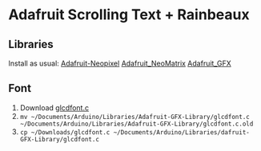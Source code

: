 # Adafruit Scrolling Text + Rainbeaux

## Libraries

Install as usual:
[Adafruit-Neopixel](https://github.com/adafruit/Adafruit_NeoPixel/archive/master.zip)
[Adafruit_NeoMatrix](https://github.com/adafruit/Adafruit_NeoMatrix/archive/master.zip)
[Adafruit_GFX](https://github.com/adafruit/Adafruit-GFX-Library/archive/master.zip)

## Font
1. Download [glcdfont.c](https://forums.adafruit.com/download/file.php?id=17807)
2. `mv ~/Documents/Arduino/Libraries/Adafruit-GFX-Library/glcdfont.c ~/Documents/Arduino/Libraries/Adafruit-GFX-Library/glcdfont.c.old`
3. `cp ~/Downloads/glcdfont.c ~/Documents/Arduino/Libraries/dafruit-GFX-Library/glcdfont.c`
